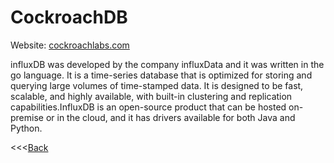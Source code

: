 # CockroachDB

Website: [cockroachlabs.com](https://www.cockroachlabs.com/)

influxDB was developed by the company influxData and it was written in the go language. It is a time-series database that is optimized for storing and querying large volumes of time-stamped data. It is designed to be fast, scalable, and highly available, with built-in clustering and replication capabilities.InfluxDB is an open-source product that can be hosted on-premise or in the cloud, and it has drivers available for both Java and Python.

<<<[Back](README.md)